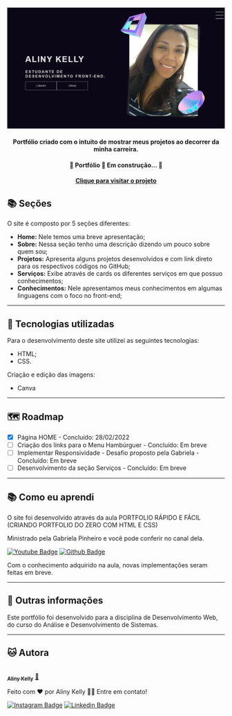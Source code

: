 
  ![Resultado final do projeto](assets/image/preview.png)


<h4 align="center">
  Portfólio criado com o intuito de mostrar meus projetos ao decorrer da minha carreira.
</h4>

<h4 align="center"> 
	🚧  Portfólio 🚀 Em construção...  🚧
</h4>

<h4 align="center"><a href="https://alinykelly.github.io/meuportfolio/">Clique para visitar o projeto</a></h4>

## 📚 Seções
O site é composto por 5 seções diferentes:

- **Home:** Nele temos uma breve apresentação;
- **Sobre:** Nessa seção tenho uma descrição dizendo um pouco sobre quem sou;
- **Projetos:** Apresenta alguns projetos desenvolvidos e com link direto para os respectivos códigos no GitHub;
- **Serviços:** Exibe através de cards os diferentes serviços em que possuo conhecimentos;
- **Conhecimentos:** Nele apresentamos meus conhecimentos em algumas linguagens com o foco no front-end;

---

## 💼 Tecnologias utilizadas
Para o desenvolvimento deste site utilizei as seguintes tecnologias:

- HTML;
- CSS.

Criação e edição das imagens:

- Canva

---

## 🗺 Roadmap

- [x] Página HOME - Concluído: 28/02/2022
- [ ] Criação dos links para o Menu Hambúrguer - Concluído: Em breve
- [ ] Implementar Responsividade - Desafio proposto pela Gabriela - Concluído: Em breve
- [ ] Desenvolvimento da seção Serviços - Concluído: Em breve

---

## 📚 Como eu aprendi
O site foi desenvolvido através da aula PORTFOLIO RÁPIDO E FÁCIL (CRIANDO PORTFOLIO DO ZERO COM HTML E CSS)

Ministrado pela Gabriela Pinheiro e você pode conferir no canal dela.

 [![Youtube Badge](https://img.shields.io/badge/-GabrielaPinheiro-60e1e0?style=flat-square&labelColor=60e1e0&logo=youtube&logoColor=1e1e2a&link=https://www.youtube.com/c/GabrielaPinheiro/featured)](https://www.youtube.com/c/GabrielaPinheiro/featured) [![Github Badge](https://img.shields.io/badge/-SpruceGabriela-60e1e0?style=flat-square&labelColor=60e1e0&logo=github&logoColor=1e1e2a&link=https://github.com/SpruceGabriela)](https://github.com/SpruceGabriela)
 
Com o conhecimento adquirido na aula, novas implementações seram feitas em breve.

---

## 💜 Outras informações
Este portfólio foi desenvolvido para a disciplina de Desenvolvimento Web, do curso do Análise e Desenvolvimento de Sistemas.

---

## 🐱 Autora<br>

<a href="https://github.com/alinykelly">
 <img style="border-radius: 50%;" src="https://avatars.githubusercontent.com/u/58093742?v=4" width="100px;" alt=""/>
 <br />
 <sub><b>Aliny Kelly</b></sub></a> <a href="https://github.com/alinykelly" title="GitHub Aliny Kelly">🚀</a>


Feito com ❤️ por Aliny Kelly 👋🏽 Entre em contato!

[![Instagram Badge](https://img.shields.io/badge/-@alinykellyfs-cf1cf1?style=flat-square&labelColor=cf1cf1&logo=instagram&logoColor=white&link=https://instagram.com/alinykellyfs)](https://instagram.com/alinykellyfs) [![Linkedin Badge](https://img.shields.io/badge/-alinykelly-blue?style=flat-square&logo=Linkedin&logoColor=white&link=https://www.linkedin.com/in/alinykelly/)](https://www.linkedin.com/in/alinykelly/) 
